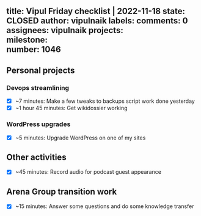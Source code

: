 title:	Vipul Friday checklist | 2022-11-18
state:	CLOSED
author:	vipulnaik
labels:	
comments:	0
assignees:	vipulnaik
projects:	
milestone:	
number:	1046
--
## Personal projects

### Devops streamlining

- [x] ~7 minutes: Make a few tweaks to backups script work done yesterday
- [x] ~1 hour 45 minutes: Get wikidossier working

### WordPress upgrades

- [x] ~5 minutes: Upgrade WordPress on one of my sites

## Other activities

- [x] ~45 minutes: Record audio for podcast guest appearance

## Arena Group transition work

- [x] ~15 minutes: Answer some questions and do some knowledge transfer


